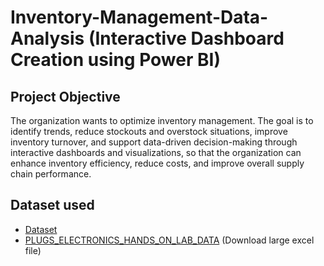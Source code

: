 # Inventory-Management-Data-Analysis (Interactive Dashboard Creation using Power BI)
## Project Objective
The organization wants to optimize inventory management. The goal is to identify trends, reduce stockouts and overstock situations, improve inventory turnover, and support data-driven decision-making through interactive dashboards and visualizations, so that the organization can enhance inventory efficiency, reduce costs, and improve overall supply chain performance.
## Dataset used
- <a href = https://github.com/Amita-Monal/Inventory_Management_Supply_Chain/tree/main/Invent_Management_Data> Dataset</a>
- <a href = https://github.com/Amita-Monal/Inventory_Management_Supply_Chain/releases/tag/v1.0.0> PLUGS_ELECTRONICS_HANDS_ON_LAB_DATA</a> (Download large excel file)
